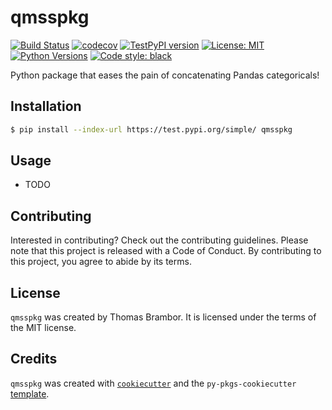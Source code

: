# qmsspkg

[![Build Status](https://github.com/tbrambor/qmssspkg/actions/workflows/ci-cd.yml/badge.svg)](https://github.com/tbrambor/qmssspkg/actions/workflows/ci-cd.yml)
[![codecov](https://codecov.io/gh/tbrambor/qmsspkg/branch/main/graph/badge.svg)](https://codecov.io/gh/tbrambor/qmsspkg)
[![TestPyPI version](https://img.shields.io/badge/dynamic/json?label=TestPyPI&query=info.version&url=https://test.pypi.org/pypi/qmsspkg/json)](https://test.pypi.org/project/qmsspkg/)
[![License: MIT](https://img.shields.io/badge/License-MIT-yellow.svg)](https://opensource.org/licenses/MIT)
[![Python Versions](https://img.shields.io/badge/dynamic/json?label=Python&query=info.requires_python&url=https://test.pypi.org/pypi/qmsspkg/json)](https://test.pypi.org/project/qmsspkg/)
[![Code style: black](https://img.shields.io/badge/code%20style-black-000000.svg)](https://github.com/psf/black)

Python package that eases the pain of concatenating Pandas categoricals!

## Installation

```bash
$ pip install --index-url https://test.pypi.org/simple/ qmsspkg
```

## Usage

- TODO

## Contributing

Interested in contributing? Check out the contributing guidelines. Please note that this project is released with a Code of Conduct. By contributing to this project, you agree to abide by its terms.

## License

`qmsspkg` was created by Thomas Brambor. It is licensed under the terms of the MIT license.

## Credits

`qmsspkg` was created with [`cookiecutter`](https://cookiecutter.readthedocs.io/en/latest/) and the `py-pkgs-cookiecutter` [template](https://github.com/py-pkgs/py-pkgs-cookiecutter).
